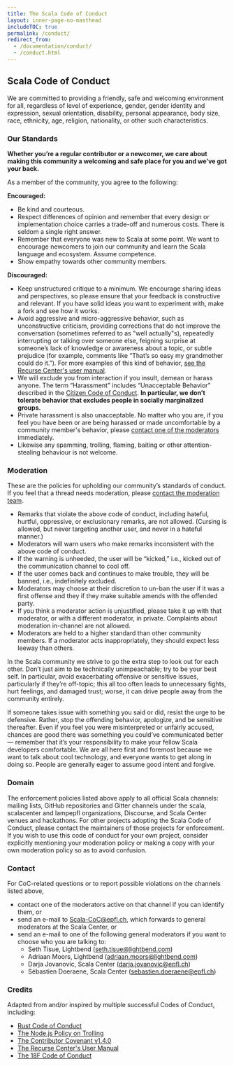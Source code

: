 ```yaml
---
title: The Scala Code of Conduct
layout: inner-page-no-masthead
includeTOC: true
permalink: /conduct/
redirect_from:
  - /documentation/conduct/
  - /conduct.html
---
```


## Scala Code of Conduct

We are committed to providing a friendly, safe and welcoming environment for
all, regardless of level of experience, gender, gender identity and expression,
sexual orientation, disability, personal appearance, body size, race, ethnicity,
age, religion, nationality, or other such characteristics.

### Our Standards

**Whether you’re a regular contributor or a newcomer, we care about making this community a welcoming and safe place for you and we’ve got your back.**

As a member of the community, you agree to the following:

**Encouraged:**

- Be kind and courteous.
- Respect differences of opinion and remember that every design or implementation choice carries a trade-off and numerous costs. There is seldom a single right answer.
- Remember that everyone was new to Scala at some point. We want to encourage newcomers to join our community and learn the Scala language and ecosystem. Assume competence.
- Show empathy towards other community members.

**Discouraged:**

- Keep unstructured critique to a minimum. We encourage sharing ideas and perspectives, so please ensure that your feedback is constructive and relevant. If you have solid ideas you want to experiment with, make a fork and see how it works.
- Avoid aggressive and micro-aggressive behavior, such as unconstructive criticism, providing corrections that do not improve the conversation (sometimes referred to as "well actually"s), repeatedly interrupting or talking over someone else, feigning surprise at someone’s lack of knowledge or awareness about a topic, or subtle prejudice (for example, comments like “That’s so easy my grandmother could do it.”). For more examples of this kind of behavior, [see the Recurse Center's user manual](https://www.recurse.com/manual#sec-environment).
- We will exclude you from interaction if you insult, demean or harass anyone. The term “Harassment” includes “Unacceptable Behavior” described in the [Citizen Code of Conduct](http://citizencodeofconduct.org/). **In particular, we don’t tolerate behavior that excludes people in socially marginalized groups.**
- Private harassment is also unacceptable. No matter who you are, if you feel you have been or are being harassed or made uncomfortable by a community member's behavior, please [contact one of the moderators](#contact) immediately.
- Likewise any spamming, trolling, flaming, baiting or other attention-stealing behaviour is not welcome.

### Moderation

These are the policies for upholding our community’s standards of conduct. If
you feel that a thread needs moderation, please
[contact the moderation team](#contact).

- Remarks that violate the above code of conduct, including hateful, hurtful, oppressive, or exclusionary remarks, are not allowed. (Cursing is allowed, but never targeting another user, and never in a hateful manner.)
- Moderators will warn users who make remarks inconsistent with the above code of conduct.
- If the warning is unheeded, the user will be “kicked,” i.e., kicked out of the communication channel to cool off.
- If the user comes back and continues to make trouble, they will be banned, i.e., indefinitely excluded.
- Moderators may choose at their discretion to un-ban the user if it was a first offense and they if they make suitable amends with the offended party.
- If you think a moderator action is unjustified, please take it up with that moderator, or with a different moderator, in private. Complaints about moderation in-channel are not allowed.
- Moderators are held to a higher standard than other community members. If a moderator acts inappropriately, they should expect less leeway than others.

In the Scala community we strive to go the extra step to look out for each
other. Don’t just aim to be technically unimpeachable; try to be your best self.
In particular, avoid exacerbating offensive or sensitive issues, particularly if
they’re off-topic; this all too often leads to unnecessary fights, hurt
feelings, and damaged trust; worse, it can drive people away from the community
entirely.

If someone takes issue with something you said or did, resist the urge to be
defensive. Rather, stop the offending behavior, apologize, and be sensitive
thereafter. Even if you feel you were misinterpreted or unfairly accused,
chances are good there was something you could’ve communicated better — remember
that it’s your responsibility to make your fellow Scala developers comfortable.
We are all here first and foremost because we want to talk about cool
technology, and everyone wants to get along in doing so. People are generally
eager to assume good intent and forgive.

### Domain

The enforcement policies listed above apply to all official Scala channels:
mailing lists, GitHub repositories and Gitter channels under the scala,
scalacenter and lampepfl organizations, Discourse, and Scala Center venues and hackathons. For other
projects adopting the Scala Code of Conduct, please contact the maintainers of
those projects for enforcement. If you wish to use this code of conduct for your
own project, consider explicitly mentioning your moderation policy or making a
copy with your own moderation policy so as to avoid confusion.

### Contact

For CoC-related questions or to report possible violations on the channels
listed above,

* contact one of the moderators active on that channel if you can identify
  them, or
* send an e-mail to [Scala-CoC@epfl.ch](mailto:Scala-CoC@epfl.ch), which
  forwards to general moderators at the Scala Center, or
* send an e-mail to one of the following general moderators if you want to
  choose who you are talking to:
  * Seth Tisue, Lightbend ([seth.tisue@lightbend.com](mailto:seth.tisue@lightbend.com))
  * Adriaan Moors, Lightbend ([adriaan.moors@lightbend.com](mailto:adriaan.moors@lightbend.com))
  * Darja Jovanovic, Scala Center ([darja.jovanovic@epfl.ch](mailto:darja.jovanovic@epfl.ch))
  * Sébastien Doeraene, Scala Center ([sebastien.doeraene@epfl.ch](mailto:sebastien.doeraene@epfl.ch))

### Credits

Adapted from and/or inspired by multiple successful Codes of Conduct, including:

* [Rust Code of Conduct](https://www.rust-lang.org/policies/code-of-conduct)
* [The Node.js Policy on Trolling](http://blog.izs.me/post/30036893703/policy-on-trolling)
* [The Contributor Covenant v1.4.0](http://contributor-covenant.org/version/1/4/)
* [The Recurse Center's User Manual](https://www.recurse.com/manual#sec-environment)
* [The 18F Code of Conduct](https://18f.gsa.gov/code-of-conduct/)
